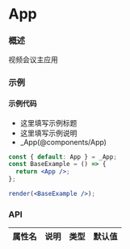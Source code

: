 
# App


### 概述

视频会议主应用


### 示例

#### 示例代码

- 这里填写示例标题
- 这里填写示例说明
- _App(@components/App)

```jsx
const { default: App } = _App;
const BaseExample = () => {
  return <App />;
};

render(<BaseExample />);

```


### API

|属性名|说明|类型|默认值|
|  ---  | ---  | --- | --- |

